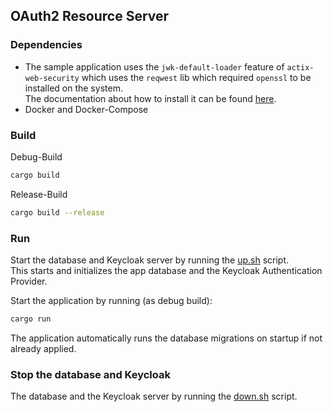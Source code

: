 ## OAuth2 Resource Server

### Dependencies

* The sample application uses the `jwk-default-loader` feature of `actix-web-security` which uses the `reqwest` lib which required `openssl` to be installed on the system.  
  The documentation about how to install it can be found [here](https://docs.rs/openssl/0.10.32/openssl/#automatic).
* Docker and Docker-Compose

  
### Build

Debug-Build
```bash
cargo build
```

Release-Build
```bash
cargo build --release
```

### Run

Start the database and Keycloak server by running the [up.sh](../docker/up.sh) script.  
This starts and initializes the app database and the Keycloak Authentication Provider.

Start the application by running (as debug build):
```bash
cargo run
```

The application automatically runs the database migrations on startup if not already applied.

### Stop the database and Keycloak

The database and the Keycloak server by running the [down.sh](../docker/down.sh) script.